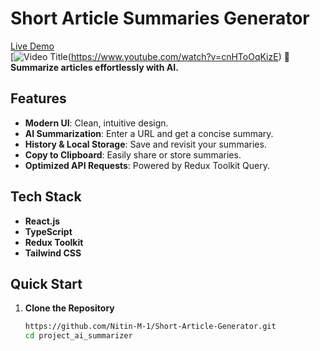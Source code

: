 # Short Article Summaries Generator  
<a href="https://shortarticlesummaries.vercel.app/" target="_black">Live Demo</a><br/>
[![Video Title](https://raw.githubusercontent.com/Nitin-M-1/Short-Article-Summaries-Generator/refs/heads/master/src/assets/image.png)(https://www.youtube.com/watch?v=cnHToOqKizE)
🚀 **Summarize articles effortlessly with AI.**  

## Features  
- **Modern UI**: Clean, intuitive design.  
- **AI Summarization**: Enter a URL and get a concise summary.  
- **History & Local Storage**: Save and revisit your summaries.  
- **Copy to Clipboard**: Easily share or store summaries.  
- **Optimized API Requests**: Powered by Redux Toolkit Query.  

## Tech Stack  
- **React.js**  
- **TypeScript**  
- **Redux Toolkit**  
- **Tailwind CSS**  

## Quick Start  

1. **Clone the Repository**  
   ```bash  
   https://github.com/Nitin-M-1/Short-Article-Generator.git 
   cd project_ai_summarizer  
